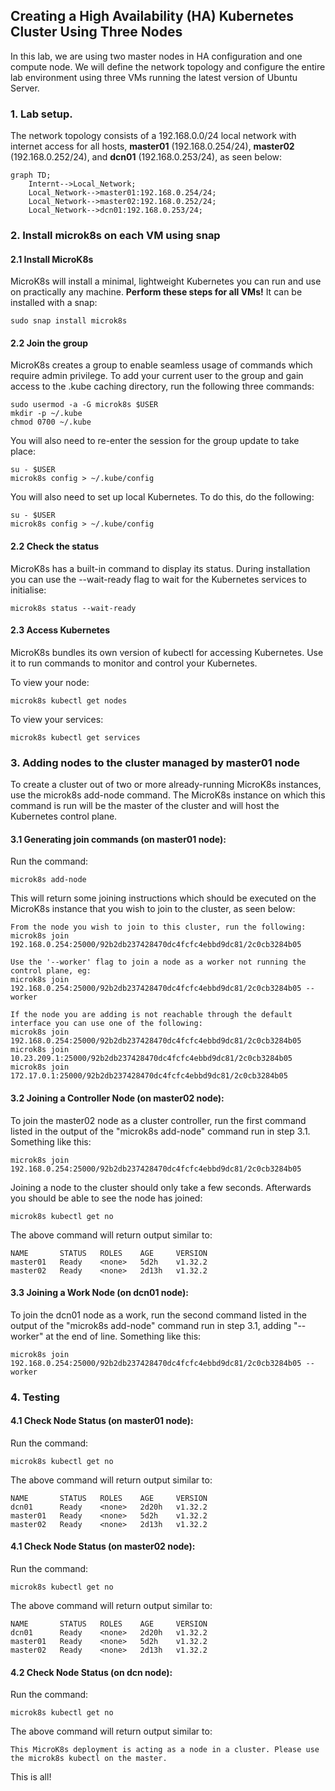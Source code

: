 ## Creating a High Availability (HA) Kubernetes Cluster Using Three Nodes

In this lab, we are using two master nodes in HA configuration and one compute node. We will define the network topology and configure the entire lab environment 
using three VMs running the latest version of Ubuntu Server.

### 1. Lab setup.
The network topology consists of a 192.168.0.0/24 local network with internet access for all hosts, **master01** (192.168.0.254/24), **master02** (192.168.0.252/24), 
and **dcn01** (192.168.0.253/24), as seen below:

```mermaid
graph TD;
    Internt-->Local_Network;
    Local_Network-->master01:192.168.0.254/24;
    Local_Network-->master02:192.168.0.252/24;
    Local_Network-->dcn01:192.168.0.253/24;
```

### 2. Install microk8s on each VM using snap

#### 2.1 Install MicroK8s
MicroK8s will install a minimal, lightweight Kubernetes you can run and use on practically any machine. **Perform these steps for all VMs!**
It can be installed with a snap:

```
sudo snap install microk8s
```

#### 2.2 Join the group
MicroK8s creates a group to enable seamless usage of commands which require admin privilege. 
To add your current user to the group and gain access to the .kube caching directory, run the following three commands:

```
sudo usermod -a -G microk8s $USER
mkdir -p ~/.kube
chmod 0700 ~/.kube
```

You will also need to re-enter the session for the group update to take place:

```
su - $USER
microk8s config > ~/.kube/config
```

You will also need to set up local Kubernetes. To do this, do the following:

```
su - $USER
microk8s config > ~/.kube/config
```

#### 2.2 Check the status
MicroK8s has a built-in command to display its status. During installation you can use the --wait-ready flag to wait for the Kubernetes services to initialise:

```
microk8s status --wait-ready
```

#### 2.3 Access Kubernetes

MicroK8s bundles its own version of kubectl for accessing Kubernetes. Use it to run commands to monitor and control your Kubernetes. 

To view your node:
```
microk8s kubectl get nodes
```

To view your services:
```
microk8s kubectl get services
```

### 3. Adding nodes to the cluster managed by master01 node

To create a cluster out of two or more already-running MicroK8s instances, use the microk8s add-node command. 
The MicroK8s instance on which this command is run will be the master of the cluster and will host the Kubernetes control plane.

#### 3.1 Generating join commands (on master01 node):

Run the command:
```
microk8s add-node
```
This will return some joining instructions which should be executed on the MicroK8s instance that you wish to join to the cluster, as seen below:


```
From the node you wish to join to this cluster, run the following:
microk8s join 192.168.0.254:25000/92b2db237428470dc4fcfc4ebbd9dc81/2c0cb3284b05

Use the '--worker' flag to join a node as a worker not running the control plane, eg:
microk8s join 192.168.0.254:25000/92b2db237428470dc4fcfc4ebbd9dc81/2c0cb3284b05 --worker

If the node you are adding is not reachable through the default interface you can use one of the following:
microk8s join 192.168.0.254:25000/92b2db237428470dc4fcfc4ebbd9dc81/2c0cb3284b05
microk8s join 10.23.209.1:25000/92b2db237428470dc4fcfc4ebbd9dc81/2c0cb3284b05
microk8s join 172.17.0.1:25000/92b2db237428470dc4fcfc4ebbd9dc81/2c0cb3284b05
```

#### 3.2 Joining a Controller Node (on master02 node):
To join the master02 node as a cluster controller, run the first command listed in the output of the "microk8s add-node" command run in step 3.1. 
Something like this:

```
microk8s join 192.168.0.254:25000/92b2db237428470dc4fcfc4ebbd9dc81/2c0cb3284b05
```

Joining a node to the cluster should only take a few seconds. Afterwards
you should be able to see the node has joined:

```
microk8s kubectl get no
```
The above command will return output similar to:

```
NAME       STATUS   ROLES    AGE     VERSION
master01   Ready    <none>   5d2h    v1.32.2
master02   Ready    <none>   2d13h   v1.32.2
```

#### 3.3 Joining a Work Node (on dcn01 node):
To join the dcn01 node as a work, run the second command listed in the output of the "microk8s add-node" command run in step 3.1, adding "--worker" at the end of line. 
Something like this:

```
microk8s join 192.168.0.254:25000/92b2db237428470dc4fcfc4ebbd9dc81/2c0cb3284b05 --worker
```


### 4. Testing

#### 4.1 Check Node Status (on master01 node):

Run the command:
```
microk8s kubectl get no
```

The above command will return output similar to:
```
NAME       STATUS   ROLES    AGE     VERSION
dcn01      Ready    <none>   2d20h   v1.32.2
master01   Ready    <none>   5d2h    v1.32.2
master02   Ready    <none>   2d13h   v1.32.2
```

#### 4.1 Check Node Status (on master02 node):

Run the command:
```
microk8s kubectl get no
```

The above command will return output similar to:
```
NAME       STATUS   ROLES    AGE     VERSION
dcn01      Ready    <none>   2d20h   v1.32.2
master01   Ready    <none>   5d2h    v1.32.2
master02   Ready    <none>   2d13h   v1.32.2
```

#### 4.2 Check Node Status (on dcn node):

Run the command:
```
microk8s kubectl get no
```

The above command will return output similar to:
```
This MicroK8s deployment is acting as a node in a cluster. Please use the microk8s kubectl on the master.
```

This is all!











